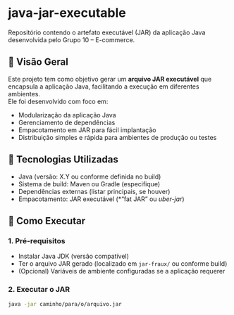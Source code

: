 # java-jar-executable

Repositório contendo o artefato executável (JAR) da aplicação Java desenvolvida pelo Grupo 10 – E-commerce.

## 📌 Visão Geral

Este projeto tem como objetivo gerar um **arquivo JAR executável** que encapsula a aplicação Java, facilitando a execução em diferentes ambientes.  
Ele foi desenvolvido com foco em:

- Modularização da aplicação Java  
- Gerenciamento de dependências  
- Empacotamento em JAR para fácil implantação  
- Distribuição simples e rápida para ambientes de produção ou testes  

## 🧱 Tecnologias Utilizadas

- Java (versão: X.Y ou conforme definida no build)  
- Sistema de build: Maven ou Gradle (especifique)  
- Dependências externas (listar principais, se houver)  
- Empacotamento: JAR executável (*“fat JAR” ou *uber-jar*)  


## 🚀 Como Executar

### 1. Pré-requisitos  
- Instalar Java JDK (versão compatível)  
- Ter o arquivo JAR gerado (localizado em `jar-fraux/` ou conforme build)  
- (Opcional) Variáveis de ambiente configuradas se a aplicação requerer  

### 2. Executar o JAR  
```bash
java -jar caminho/para/o/arquivo.jar

